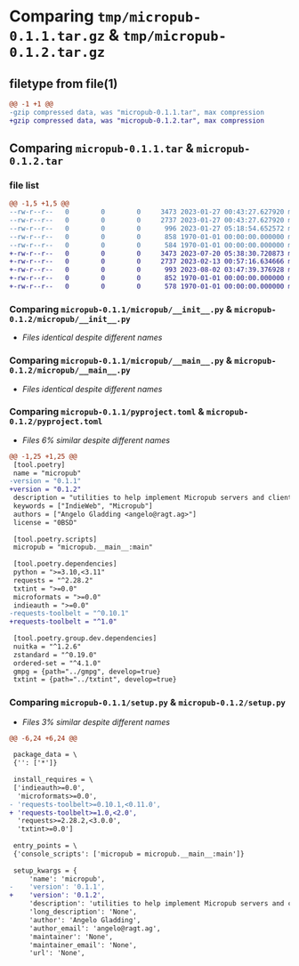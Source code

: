 # Comparing `tmp/micropub-0.1.1.tar.gz` & `tmp/micropub-0.1.2.tar.gz`

## filetype from file(1)

```diff
@@ -1 +1 @@
-gzip compressed data, was "micropub-0.1.1.tar", max compression
+gzip compressed data, was "micropub-0.1.2.tar", max compression
```

## Comparing `micropub-0.1.1.tar` & `micropub-0.1.2.tar`

### file list

```diff
@@ -1,5 +1,5 @@
--rw-r--r--   0        0        0     3473 2023-01-27 00:43:27.627920 micropub-0.1.1/micropub/__init__.py
--rw-r--r--   0        0        0     2737 2023-01-27 00:43:27.627920 micropub-0.1.1/micropub/__main__.py
--rw-r--r--   0        0        0      996 2023-01-27 05:18:54.652572 micropub-0.1.1/pyproject.toml
--rw-r--r--   0        0        0      858 1970-01-01 00:00:00.000000 micropub-0.1.1/setup.py
--rw-r--r--   0        0        0      584 1970-01-01 00:00:00.000000 micropub-0.1.1/PKG-INFO
+-rw-r--r--   0        0        0     3473 2023-07-20 05:38:30.720873 micropub-0.1.2/micropub/__init__.py
+-rw-r--r--   0        0        0     2737 2023-02-13 00:57:16.634666 micropub-0.1.2/micropub/__main__.py
+-rw-r--r--   0        0        0      993 2023-08-02 03:47:39.376928 micropub-0.1.2/pyproject.toml
+-rw-r--r--   0        0        0      852 1970-01-01 00:00:00.000000 micropub-0.1.2/setup.py
+-rw-r--r--   0        0        0      578 1970-01-01 00:00:00.000000 micropub-0.1.2/PKG-INFO
```

### Comparing `micropub-0.1.1/micropub/__init__.py` & `micropub-0.1.2/micropub/__init__.py`

 * *Files identical despite different names*

### Comparing `micropub-0.1.1/micropub/__main__.py` & `micropub-0.1.2/micropub/__main__.py`

 * *Files identical despite different names*

### Comparing `micropub-0.1.1/pyproject.toml` & `micropub-0.1.2/pyproject.toml`

 * *Files 6% similar despite different names*

```diff
@@ -1,25 +1,25 @@
 [tool.poetry]
 name = "micropub"
-version = "0.1.1"
+version = "0.1.2"
 description = "utilities to help implement Micropub servers and clients"
 keywords = ["IndieWeb", "Micropub"]
 authors = ["Angelo Gladding <angelo@ragt.ag>"]
 license = "0BSD"
 
 [tool.poetry.scripts]
 micropub = "micropub.__main__:main"
 
 [tool.poetry.dependencies]
 python = ">=3.10,<3.11"
 requests = "^2.28.2"
 txtint = ">=0.0"
 microformats = ">=0.0"
 indieauth = ">=0.0"
-requests-toolbelt = "^0.10.1"
+requests-toolbelt = "^1.0"
 
 [tool.poetry.group.dev.dependencies]
 nuitka = "^1.2.6"
 zstandard = "^0.19.0"
 ordered-set = "^4.1.0"
 gmpg = {path="../gmpg", develop=true}
 txtint = {path="../txtint", develop=true}
```

### Comparing `micropub-0.1.1/setup.py` & `micropub-0.1.2/setup.py`

 * *Files 3% similar despite different names*

```diff
@@ -6,24 +6,24 @@
 
 package_data = \
 {'': ['*']}
 
 install_requires = \
 ['indieauth>=0.0',
  'microformats>=0.0',
- 'requests-toolbelt>=0.10.1,<0.11.0',
+ 'requests-toolbelt>=1.0,<2.0',
  'requests>=2.28.2,<3.0.0',
  'txtint>=0.0']
 
 entry_points = \
 {'console_scripts': ['micropub = micropub.__main__:main']}
 
 setup_kwargs = {
     'name': 'micropub',
-    'version': '0.1.1',
+    'version': '0.1.2',
     'description': 'utilities to help implement Micropub servers and clients',
     'long_description': 'None',
     'author': 'Angelo Gladding',
     'author_email': 'angelo@ragt.ag',
     'maintainer': 'None',
     'maintainer_email': 'None',
     'url': 'None',
```

